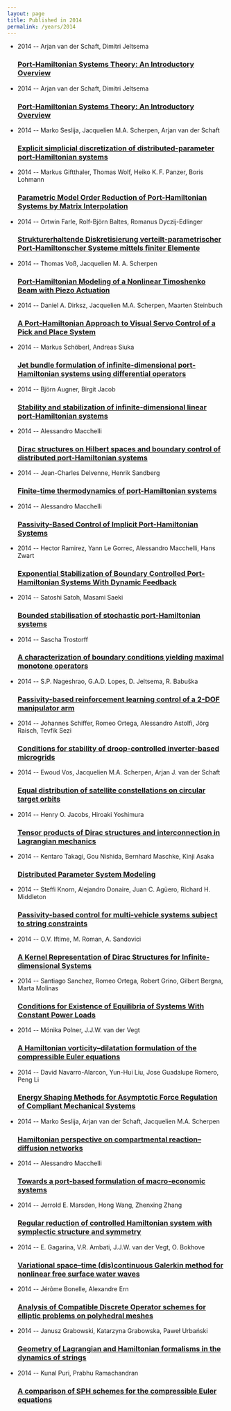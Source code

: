 ```yaml
---
layout: page
title: Published in 2014
permalink: /years/2014
---
```


<ul class="post-list">

  <li>
    <span class="post-meta">2014 -- Arjan van der Schaft, Dimitri Jeltsema</span>
    <h3><a class="post-link" href="{{ site.baseurl }}/port-hamiltonian-systems-theory-an-introductory-overview0">Port-Hamiltonian Systems Theory: An Introductory Overview</a></h3>
  </li>
  <li>
    <span class="post-meta">2014 -- Arjan van der Schaft, Dimitri Jeltsema</span>
    <h3><a class="post-link" href="{{ site.baseurl }}/port-hamiltonian-systems-theory-an-introductory-overview">Port-Hamiltonian Systems Theory: An Introductory Overview</a></h3>
  </li>
  <li>
    <span class="post-meta">2014 -- Marko Seslija, Jacquelien M.A. Scherpen, Arjan van der Schaft</span>
    <h3><a class="post-link" href="{{ site.baseurl }}/explicit-simplicial-discretization-of-distributed-parameter-port-hamiltonian-systems">Explicit simplicial discretization of distributed-parameter port-Hamiltonian systems</a></h3>
  </li>
  <li>
    <span class="post-meta">2014 -- Markus Giftthaler, Thomas Wolf, Heiko K. F. Panzer, Boris Lohmann</span>
    <h3><a class="post-link" href="{{ site.baseurl }}/parametric-model-order-reduction-of-port-hamiltonian-systems-by-matrix-interpolation">Parametric Model Order Reduction of Port-Hamiltonian Systems by Matrix Interpolation</a></h3>
  </li>
  <li>
    <span class="post-meta">2014 -- Ortwin Farle, Rolf-Björn Baltes, Romanus Dyczij-Edlinger</span>
    <h3><a class="post-link" href="{{ site.baseurl }}/strukturerhaltende-diskretisierung-verteilt-parametrischer-port-hamiltonscher-systeme-mittels-finiter-elemente">Strukturerhaltende Diskretisierung verteilt-parametrischer Port-Hamiltonscher Systeme mittels finiter Elemente</a></h3>
  </li>
  <li>
    <span class="post-meta">2014 -- Thomas Voß, Jacquelien M. A. Scherpen</span>
    <h3><a class="post-link" href="{{ site.baseurl }}/port-hamiltonian-modeling-of-a-nonlinear-timoshenko-beam-with-piezo-actuation">Port-Hamiltonian Modeling of a Nonlinear Timoshenko Beam with Piezo Actuation</a></h3>
  </li>
  <li>
    <span class="post-meta">2014 -- Daniel A. Dirksz, Jacquelien M.A. Scherpen, Maarten Steinbuch</span>
    <h3><a class="post-link" href="{{ site.baseurl }}/a-port-scp-h-scp-amiltonian-approach-to-visual-servo-control-of-a-pick-and-place-system">A Port‐<scp>H</scp>amiltonian Approach to Visual Servo Control of a Pick and Place System</a></h3>
  </li>
  <li>
    <span class="post-meta">2014 -- Markus Schöberl, Andreas Siuka</span>
    <h3><a class="post-link" href="{{ site.baseurl }}/jet-bundle-formulation-of-infinite-dimensional-port-hamiltonian-systems-using-differential-operators">Jet bundle formulation of infinite-dimensional port-Hamiltonian systems using differential operators</a></h3>
  </li>
  <li>
    <span class="post-meta">2014 -- Björn Augner, Birgit Jacob</span>
    <h3><a class="post-link" href="{{ site.baseurl }}/stability-and-stabilization-of-infinite-dimensional-linear-port-hamiltonian-systems">Stability and stabilization of infinite-dimensional linear port-Hamiltonian systems</a></h3>
  </li>
  <li>
    <span class="post-meta">2014 -- Alessandro Macchelli</span>
    <h3><a class="post-link" href="{{ site.baseurl }}/dirac-structures-on-hilbert-spaces-and-boundary-control-of-distributed-port-hamiltonian-systems">Dirac structures on Hilbert spaces and boundary control of distributed port-Hamiltonian systems</a></h3>
  </li>
  <li>
    <span class="post-meta">2014 -- Jean-Charles Delvenne, Henrik Sandberg</span>
    <h3><a class="post-link" href="{{ site.baseurl }}/finite-time-thermodynamics-of-port-hamiltonian-systems">Finite-time thermodynamics of port-Hamiltonian systems</a></h3>
  </li>
  <li>
    <span class="post-meta">2014 -- Alessandro Macchelli</span>
    <h3><a class="post-link" href="{{ site.baseurl }}/passivity-based-control-of-implicit-port-hamiltonian-systems">Passivity-Based Control of Implicit Port-Hamiltonian Systems</a></h3>
  </li>
  <li>
    <span class="post-meta">2014 -- Hector Ramirez, Yann Le Gorrec, Alessandro Macchelli, Hans Zwart</span>
    <h3><a class="post-link" href="{{ site.baseurl }}/exponential-stabilization-of-boundary-controlled-port-hamiltonian-systems-with-dynamic-feedback">Exponential Stabilization of Boundary Controlled Port-Hamiltonian Systems With Dynamic Feedback</a></h3>
  </li>
  <li>
    <span class="post-meta">2014 -- Satoshi Satoh, Masami Saeki</span>
    <h3><a class="post-link" href="{{ site.baseurl }}/bounded-stabilisation-of-stochastic-port-hamiltonian-systems">Bounded stabilisation of stochastic port-Hamiltonian systems</a></h3>
  </li>
  <li>
    <span class="post-meta">2014 -- Sascha Trostorff</span>
    <h3><a class="post-link" href="{{ site.baseurl }}/a-characterization-of-boundary-conditions-yielding-maximal-monotone-operators">A characterization of boundary conditions yielding maximal monotone operators</a></h3>
  </li>
  <li>
    <span class="post-meta">2014 -- S.P. Nageshrao, G.A.D. Lopes, D. Jeltsema, R. Babuška</span>
    <h3><a class="post-link" href="{{ site.baseurl }}/passivity-based-reinforcement-learning-control-of-a-2-dof-manipulator-arm">Passivity-based reinforcement learning control of a 2-DOF manipulator arm</a></h3>
  </li>
  <li>
    <span class="post-meta">2014 -- Johannes Schiffer, Romeo Ortega, Alessandro Astolfi, Jörg Raisch, Tevfik Sezi</span>
    <h3><a class="post-link" href="{{ site.baseurl }}/conditions-for-stability-of-droop-controlled-inverter-based-microgrids">Conditions for stability of droop-controlled inverter-based microgrids</a></h3>
  </li>
  <li>
    <span class="post-meta">2014 -- Ewoud Vos, Jacquelien M.A. Scherpen, Arjan J. van der Schaft</span>
    <h3><a class="post-link" href="{{ site.baseurl }}/equal-distribution-of-satellite-constellations-on-circular-target-orbits">Equal distribution of satellite constellations on circular target orbits</a></h3>
  </li>
  <li>
    <span class="post-meta">2014 -- Henry O. Jacobs, Hiroaki Yoshimura</span>
    <h3><a class="post-link" href="{{ site.baseurl }}/tensor-products-of-dirac-structures-and-interconnection-in-lagrangian-mechanics">Tensor products of Dirac structures and interconnection in Lagrangian mechanics</a></h3>
  </li>
  <li>
    <span class="post-meta">2014 -- Kentaro Takagi, Gou Nishida, Bernhard Maschke, Kinji Asaka</span>
    <h3><a class="post-link" href="{{ site.baseurl }}/distributed-parameter-system-modeling">Distributed Parameter System Modeling</a></h3>
  </li>
  <li>
    <span class="post-meta">2014 -- Steffi Knorn, Alejandro Donaire, Juan C. Agüero, Richard H. Middleton</span>
    <h3><a class="post-link" href="{{ site.baseurl }}/passivity-based-control-for-multi-vehicle-systems-subject-to-string-constraints">Passivity-based control for multi-vehicle systems subject to string constraints</a></h3>
  </li>
  <li>
    <span class="post-meta">2014 -- O.V. Iftime, M. Roman, A. Sandovici</span>
    <h3><a class="post-link" href="{{ site.baseurl }}/a-kernel-representation-of-dirac-structures-for-infinite-dimensional-systems">A Kernel Representation of Dirac Structures for Infinite-dimensional Systems</a></h3>
  </li>
  <li>
    <span class="post-meta">2014 -- Santiago Sanchez, Romeo Ortega, Robert Grino, Gilbert Bergna, Marta Molinas</span>
    <h3><a class="post-link" href="{{ site.baseurl }}/conditions-for-existence-of-equilibria-of-systems-with-constant-power-loads">Conditions for Existence of Equilibria of Systems With Constant Power Loads</a></h3>
  </li>
  <li>
    <span class="post-meta">2014 -- Mónika Polner, J.J.W. van der Vegt</span>
    <h3><a class="post-link" href="{{ site.baseurl }}/a-hamiltonian-vorticity-dilatation-formulation-of-the-compressible-euler-equations">A Hamiltonian vorticity–dilatation formulation of the compressible Euler equations</a></h3>
  </li>
  <li>
    <span class="post-meta">2014 -- David Navarro-Alarcon, Yun-Hui Liu, Jose Guadalupe Romero, Peng Li</span>
    <h3><a class="post-link" href="{{ site.baseurl }}/energy-shaping-methods-for-asymptotic-force-regulation-of-compliant-mechanical-systems">Energy Shaping Methods for Asymptotic Force Regulation of Compliant Mechanical Systems</a></h3>
  </li>
  <li>
    <span class="post-meta">2014 -- Marko Seslija, Arjan van der Schaft, Jacquelien M.A. Scherpen</span>
    <h3><a class="post-link" href="{{ site.baseurl }}/hamiltonian-perspective-on-compartmental-reaction-diffusion-networks">Hamiltonian perspective on compartmental reaction–diffusion networks</a></h3>
  </li>
  <li>
    <span class="post-meta">2014 -- Alessandro Macchelli</span>
    <h3><a class="post-link" href="{{ site.baseurl }}/towards-a-port-based-formulation-of-macro-economic-systems">Towards a port-based formulation of macro-economic systems</a></h3>
  </li>
  <li>
    <span class="post-meta">2014 -- Jerrold E. Marsden, Hong Wang, Zhenxing Zhang</span>
    <h3><a class="post-link" href="{{ site.baseurl }}/regular-reduction-of-controlled-hamiltonian-system-with-symplectic-structure-and-symmetry">Regular reduction of controlled Hamiltonian system with symplectic structure and symmetry</a></h3>
  </li>
  <li>
    <span class="post-meta">2014 -- E. Gagarina, V.R. Ambati, J.J.W. van der Vegt, O. Bokhove</span>
    <h3><a class="post-link" href="{{ site.baseurl }}/variational-space-time-dis-continuous-galerkin-method-for-nonlinear-free-surface-water-waves">Variational space–time (dis)continuous Galerkin method for nonlinear free surface water waves</a></h3>
  </li>
  <li>
    <span class="post-meta">2014 -- Jérôme Bonelle, Alexandre Ern</span>
    <h3><a class="post-link" href="{{ site.baseurl }}/analysis-of-compatible-discrete-operator-schemes-for-elliptic-problems-on-polyhedral-meshes">Analysis of Compatible Discrete Operator schemes for elliptic problems on polyhedral meshes</a></h3>
  </li>
  <li>
    <span class="post-meta">2014 -- Janusz Grabowski, Katarzyna Grabowska, Paweł Urbański</span>
    <h3><a class="post-link" href="{{ site.baseurl }}/geometry-of-lagrangian-and-hamiltonian-formalisms-in-the-dynamics-of-strings">Geometry of Lagrangian and Hamiltonian formalisms in the dynamics of strings</a></h3>
  </li>
  <li>
    <span class="post-meta">2014 -- Kunal Puri, Prabhu Ramachandran</span>
    <h3><a class="post-link" href="{{ site.baseurl }}/a-comparison-of-sph-schemes-for-the-compressible-euler-equations">A comparison of SPH schemes for the compressible Euler equations</a></h3>
  </li>
</ul>
